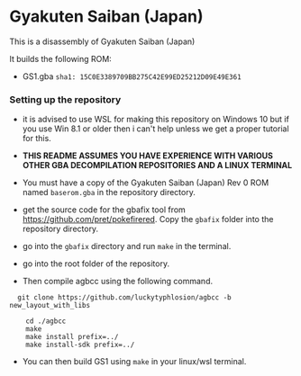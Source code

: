 # Gyakuten Saiban (Japan)

This is a disassembly of Gyakuten Saiban (Japan)

It builds the following ROM:
* GS1.gba `sha1: 15C0E3389709BB275C42E99ED25212D09E49E361`

### Setting up the repository

* it is advised to use WSL for making this repository on Windows 10 but if you use Win 8.1 or older then i can't help unless we get a proper tutorial for this.  

* **THIS README ASSUMES YOU HAVE EXPERIENCE WITH VARIOUS OTHER GBA DECOMPILATION REPOSITORIES AND A LINUX TERMINAL** 

* You must have a copy of the Gyakuten Saiban (Japan) Rev 0 ROM named `baserom.gba` in the repository directory.

* get the source code for the gbafix tool from https://github.com/pret/pokefirered. Copy the `gbafix` folder into the repository directory.

* go into the `gbafix` directory and run `make` in the terminal.

* go into the root folder of the repository.

* Then compile agbcc using the following command.

```
  git clone https://github.com/luckytyphlosion/agbcc -b new_layout_with_libs

	cd ./agbcc
	make
	make install prefix=../
	make install-sdk prefix=../
```

* You can then build GS1 using `make` in your linux/wsl terminal.
